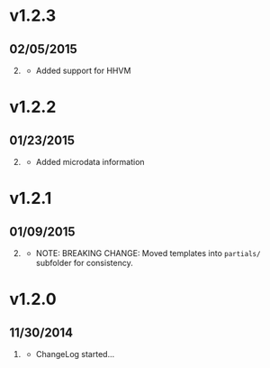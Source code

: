 # v1.2.3
## 02/05/2015

2. [](#improved)
    * Added support for HHVM

# v1.2.2
## 01/23/2015

2. [](#improved)
    * Added microdata information

# v1.2.1
## 01/09/2015

2. [](#improved)
    * NOTE: BREAKING CHANGE: Moved templates into `partials/` subfolder for consistency.

# v1.2.0
## 11/30/2014

1. [](#new)
    * ChangeLog started...
